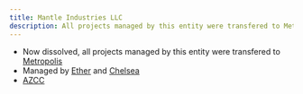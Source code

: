 ```yaml
---
title: Mantle Industries LLC
description: All projects managed by this entity were transfered to Metropolis
---
```


* Now dissolved, all projects managed by this entity were transfered to [Metropolis](./Metropolis.md)
* Managed by [Ether](../People/Matt%20James.mdx) and [Chelsea](../People/Chelsea.md)
* [AZCC](https://ecorp.azcc.gov/PublicBusinessSearch/PublicBusinessInfo?entityNumber=23831235)